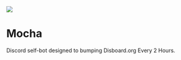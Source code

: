 <img src="https://i.ibb.co/sCW8HGp/mocha-waifuwed-joi7.jpg" align="center" />

# Mocha
Discord self-bot designed to bumping Disboard.org Every 2 Hours.
